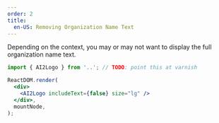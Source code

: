 ```yaml
---
order: 2
title:
  en-US: Removing Organization Name Text
---
```


Depending on the context, you may or may not want to display the full
organization name text.

```jsx
import { AI2Logo } from '..'; // TODO: point this at varnish

ReactDOM.render(
  <div>
    <AI2Logo includeText={false} size="lg" />
  </div>,
  mountNode,
);
```
